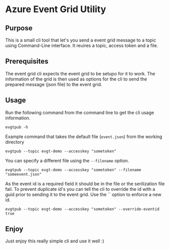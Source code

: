 # Azure Event Grid Utility

## Purpose

This is a small cli tool that let's you send a event grid message to a topic using Command-Line interface. It reuires a topic, access token and a file.

## Prerequisites

The event grid cli expects the event grid to be setupo for it to work. The information of the grid is then used as options for the cli to send the prepared message (json file) to the event grid.

## Usage

Run the following command from the command line to get the cli usage information.

`evgtpub -h`

Example command that takes the default file (`event.json`) from the working directory

`evgtpub --topic evgt-demo --accesskey "sometoken"`

You can specify a different file using the `--filename` option.

`evgtpub --topic evgt-demo --accesskey "sometoken" --filename "someevent.json"`

As the event id is a required field it should be in the file or the serilization file fail. To prevent duplicate id's you can tell the cli to override the id with a guid prior to sending it to the event grid. Use the `` option to enforce a new id.

`evgtpub --topic evgt-demo --accesskey "sometoken" --override-eventid true`

## Enjoy

Just enjoy this really simple cli and use it well :)
